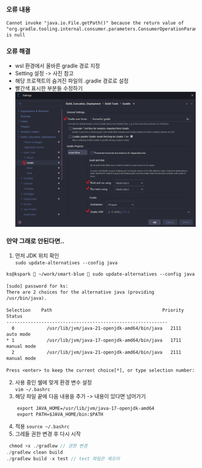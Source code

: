 ### 오류 내용
```
Cannot invoke "java.io.File.getPath()" because the return value of "org.gradle.tooling.internal.consumer.parameters.ConsumerOperationParameters.getJavaHome()" is null
```

### 오류 해결
  - wsl 환경에서 올바른 gradle 경로 지정
  - Setting 설정 -> 사진 참고
  - 해당 프로젝트의 숨겨진 파일의 .gradle 경로로 설정
  - 빨간색 표시한 부분들 수정하기
  ![img.png](img.png)
 
### 만약 그래로 안된다면..    
1. 먼저 JDK 위치 확인 </br>
  ``` sudo update-alternatives --config java ```
  ```
  ks@kspark  ~/work/smart-blue  sudo update-alternatives --config java

  [sudo] password for ks: 
  There are 2 choices for the alternative java (providing /usr/bin/java).

  Selection    Path                                         Priority   Status
  ------------------------------------------------------------
    0            /usr/lib/jvm/java-21-openjdk-amd64/bin/java   2111      auto mode
  * 1            /usr/lib/jvm/java-17-openjdk-amd64/bin/java   1711      manual mode
    2            /usr/lib/jvm/java-21-openjdk-amd64/bin/java   2111      manual mode

  Press <enter> to keep the current choice[*], or type selection number:
  ```

2. 사용 중인 쉘에 맞게 환경 변수 설정 </br>
``` vim ~/.bashrc  ```
3. 해당 파일 끝에 다음 내용을 추가 -> 내용이 있다면 넘어가기
```
    export JAVA_HOME=/usr/lib/jvm/java-17-openjdk-amd64
    export PATH=$JAVA_HOME/bin:$PATH
```
4. 적용
``` source ~/.bashrc  ```
5. 그레들 권한 변경 후 다시 시작
``` java
 chmod +x ./gradlew // 권한 변경
./gradlew clean build
./gradlew build -x test // test 파일은 제오이
```
